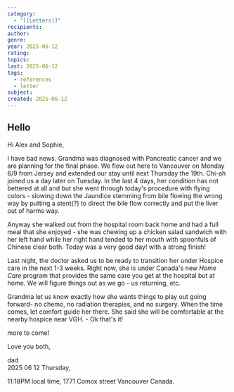 ```yaml
---
category:
  - "[[Letters]]"
recipients: 
author: 
genre: 
year: 2025-06-12
rating: 
topics: 
last: 2025-06-12
tags:
  - references
  - letter
subject: 
created: 2025-06-12
---
```

## Hello

Hi Alex and Sophie,  
  
I have bad news. Grandma was diagnosed with Pancreatic cancer and we are planning for the final phase. We flew out here to Vancouver on Monday 6/9 from Jersey and extended our stay until next Thursday the 19th. Chi-ah joined us a day later on Tuesday. In the last 4 days, her condition has not bettered at all and but she went through today's procedure with flying colors - slowing down the Jaundice stemming from bile flowing the wrong way by putting a stent(?) to direct the bile flow correctly and put the liver out of harms way.  
  
Anyway she walked out from the hospital room back home and had a full meal that she enjoyed - she was chewing up a chicken salad sandwich with her left hand while her right hand tended to her mouth with spoonfuls of Chinese clear both. Today was a very good day! with a strong finish!  
  
Last night, the doctor asked us to be ready to transition her under Hospice care in the next 1-3 weeks. Right now, she is under Canada's new _Home Care_ program that provides the same care you get at the hospital but at home. We will figure things out as we go - us returning, etc.  
  
Grandma let us know exactly how she wants things to play out going forward- no chemo, no radiation therapies, and no surgery. When the time comes, let comfort guide her there. She said she will be comfortable at the nearby hospice near VGH. - Ok that's it!  
  
more to come!  
  
Love you both,  
  
dad  
2025 06 12 Thursday,  
  
11:18PM local time, 1771 Comox street Vancouver Canada.


